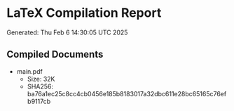 # LaTeX Compilation Report
Generated: Thu Feb  6 14:30:05 UTC 2025
## Compiled Documents
- main.pdf
  - Size: 32K
  - SHA256: ba76a1ec25c8cc4cb0456e185b8183017a32dbc611e28bc65165c76efb9117cb
